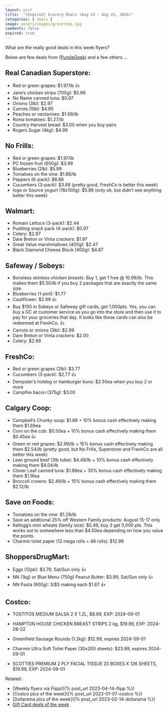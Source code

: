 ```yaml
---
layout: post
title:  "[Expired] Grocery Deals (Aug 15 - Aug 21, 2024)"
categories: [ deals ]
image: assets/images/groceries.jpg
comments: false
expired: true
---
```


What are the really good deals in this week flyers?

Below are few deals from ([PurpleGeek](https://www.reddit.com/user/PurpleGeek/)) and a few others ...

## Real Canadian Superstore:
- Red or green grapes: $1.97/lb &#128077;
- Jane’s chicken strips (700g): $5.99 
- No Name canned tuna: $0.97
- Onions (3lb): $2.97
- Carrots (5lb): $4.95
- Peaches or nectarines: $1.99/lb
- Roma tomatoes: $1.27/lb
- Country Harvest bread: $3.00 when you buy pairs
- Rogers Sugar (4kg): $4.99

## No Frills:
- Red or green grapes: $1.97/lb
- PC frozen fruit (600g): $3.99
- Blueberries (2lb): $5.99
- Tomatoes on the vine: $1.88/lb
- Peppers (6-pack): $6.88
- Cucumbers (3-pack): $3.88 (pretty good, FreshCo is better this week)
- Iogo or Source yogurt (16x100g): $5.88 (only ok, but didn’t see anything better this week)

## Walmart:
- Romain Lettuce (3-pack): $2.44
- Pudding snack pack (4-pack): $0.97
- Celery: $2.97
- Dare Breton or Vinta crackers: $1.97
- Great Value marshmallows (400g): $2.47
- Black Diamond Cheese Block (400g): $4.87

## Safeway / Sobeys:
- Boneless skinless chicken breasts: Buy 1, get 1 free @ 10.99/lb. This makes them $5.50/lb if you buy 2 packages that are exactly the same size.
- Blueberries (1-pint): $1.77
- Cauliflower: $2.99 &#128077;
- Buy $150 in Sobeys or Safeway gift cards, get 1,000pts. Yes, you can buy a GC at customer service as you go into the store and then use it to pay for your groceries that day. It looks like these cards can also be redeemed at FreshCo. &#128077;
- Carrots or onions (3lb): $2.99
- Dare Breton or Vinta crackers: $2.00
- Celery: $2.99

## FreshCo:
- Red or green grapes (2lb): $3.77
- Cucumbers (3-pack): $2.77 &#128077;
- Dempster’s hotdog or hamburger buns: $2.50ea when you buy 2 or more
- Campfire bacon (375g): $3.00

## Calgary Coop:
- Campbell’s Chunky soup: $1.88 + 10% bonus cash effectively making them $1.69ea
- Corn on the cob: $0.50ea + 10% bonus cash effectively making them $0.45ea &#128077;
- Green or red grapes: $2.99/lb + 15% bonus cash effectively making them $2.54/lb (pretty good, but No Frills, Superstore and FreshCo are all better this week)
- Lean ground beef (3lb tube): $4.49/lb + 10% bonus cash effectively making them $4.04/lb
- Clover Leaf canned tuna: $1.66ea + 30% bonus cash effectively making them $1.16ea
- Broccoli crowns: $2.49/lb + 15% bonus cash effectively making them $2.12/lb

## Save on Foods:
- Tomatoes on the vine: $1.29/lb
- Save an additional 25% off Western Family products: August 15-17 only
- Kellogg’s mini wheats (family size): $5.49, buy 3 get 5,000 pts. This works out to somewhere less than $4.50ea depending on how you value the points.
- Charmin toilet paper (12 mega rolls = 48 rolls): $12.99

## ShoppersDrugMart:
- Eggs (12pk): $3.79, Sat/Sun only &#128077;
- NN (1kg) or Blue Menu (750g) Peanut Butter: $3.99, Sat/Sun only &#128077;
- NN Pasta (900g): 3/$5 making each $1.67 &#128077;

## Costco:
- TOSTITOS MEDIUM SALSA 2 X 1.2L, $8.99, EXP: 2024-09-01
- HAMPTON HOUSE CHICKEN BREAST STRIPS 2 kg, $19.99, EXP: 2024-08-22

- Greenfield Sausage Rounds (1.2kg): $12.99, expires 2024-09-01
- Charmin Ultra Soft Toilet Paper (30x200 sheets): $23.99, expires 2024-09-01
- SCOTTIES PREMIUM 2 PLY FACIAL TISSUE 20 BOXES X 126 SHEETS, $19.99, EXP: 2024-09-01

Related:
 - [Weekly flyers via Flipp]({% post_url 2023-04-14-flipp %})
 - [Costco pics of the week]({% post_url 2023-01-07-costco %})
 - [Dollarama pics of the week]({% post_url 2023-02-14-dollarama %})
 - [Gift Card deals of the week](https://forums.redflagdeals.com/various-retailers-gift-cards-deals-discounts-2024-2666408)

 